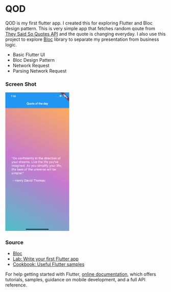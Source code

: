 # QOD

QOD is my first flutter app. I created this for exploring Flutter and Bloc design pattern.
This is very simple app that fetches random qoute from [
They Said So Quotes API](https://quotes.rest) and the quote is changing everyday. I also use this project to explore [Bloc](https://github.com/felangel/bloc) library to separate my presentation from business logic.


  - Basic Flutter UI
  - Bloc Design Pattern
  - Network Request
  - Parsing Network Request

### Screen Shot
<img src="screenshot.png" alt="drawing" width="200"/>  

### Source

- [Bloc](https://github.com/felangel/bloc)
- [Lab: Write your first Flutter app](https://flutter.dev/docs/get-started/codelab)
- [Cookbook: Useful Flutter samples](https://flutter.dev/docs/cookbook)

For help getting started with Flutter,
[online documentation](https://flutter.dev/docs), which offers tutorials,
samples, guidance on mobile development, and a full API reference.
